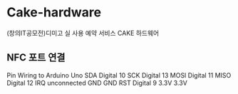 # Cake-hardware
(창의IT공모전)디미고 실 사용 예약 서비스 CAKE 하드웨어

## NFC 포트 연결

Pin	Wiring to Arduino Uno
SDA	Digital 10
SCK	Digital 13
MOSI	Digital 11
MISO	Digital 12
IRQ	unconnected
GND	GND
RST	Digital 9
3.3V	3.3V